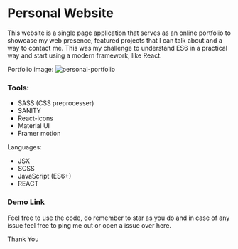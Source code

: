 # Personal Website

This website is a single page application that serves as an online portfolio to showcase my web presence, featured projects that I can talk about and a way to contact me. This was my challenge to understand ES6 in a practical way and start using a modern framework, like React.

Portfolio image:
![personal-portfolio](https://user-images.githubusercontent.com/48631109/175834698-b987cb14-7d3b-470a-b5cd-ce1ce75b35cc.PNG)

### Tools:
- SASS (CSS preprocesser)
- SANITY
- React-icons
- Material UI
- Framer motion


Languages:

- JSX
- SCSS
- JavaScript (ES6+)
- REACT

### Demo Link

Feel free to use the code, do remember to star as you do and in case of any issue feel free to ping me out or open a issue over here.

Thank You
